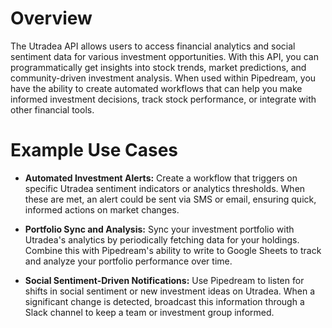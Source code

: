 # Overview

The Utradea API allows users to access financial analytics and social sentiment data for various investment opportunities. With this API, you can programmatically get insights into stock trends, market predictions, and community-driven investment analysis. When used within Pipedream, you have the ability to create automated workflows that can help you make informed investment decisions, track stock performance, or integrate with other financial tools.

# Example Use Cases

- **Automated Investment Alerts:** Create a workflow that triggers on specific Utradea sentiment indicators or analytics thresholds. When these are met, an alert could be sent via SMS or email, ensuring quick, informed actions on market changes.

- **Portfolio Sync and Analysis:** Sync your investment portfolio with Utradea's analytics by periodically fetching data for your holdings. Combine this with Pipedream's ability to write to Google Sheets to track and analyze your portfolio performance over time.

- **Social Sentiment-Driven Notifications:** Use Pipedream to listen for shifts in social sentiment or new investment ideas on Utradea. When a significant change is detected, broadcast this information through a Slack channel to keep a team or investment group informed.
